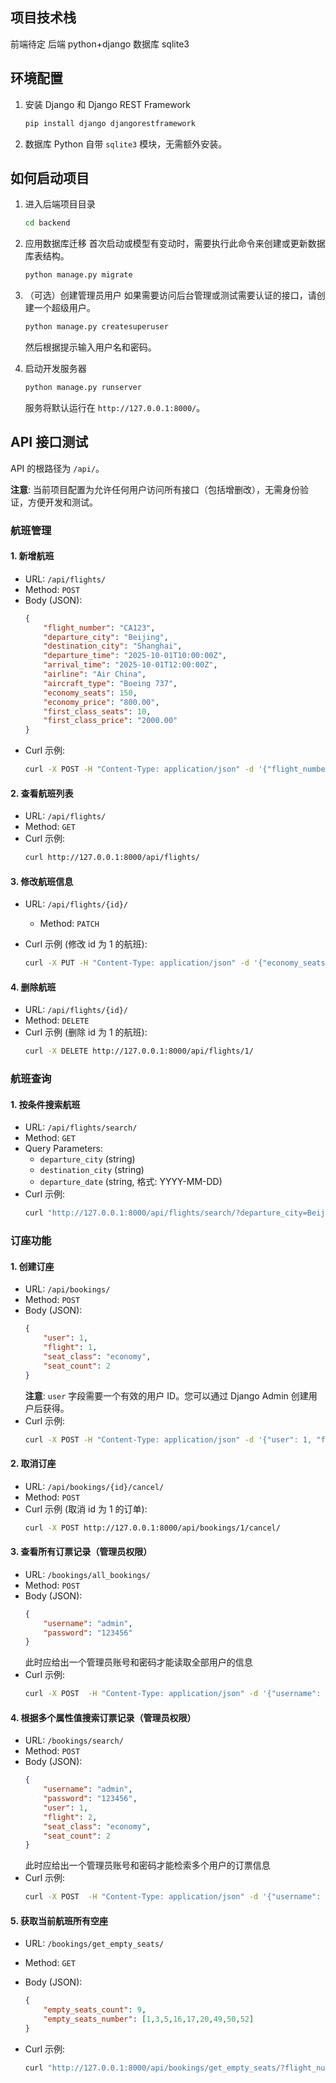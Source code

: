 
## 项目技术栈
前端待定
后端 python+django 
数据库 sqlite3

## 环境配置
1.  安装 Django 和 Django REST Framework
    ```bash
    pip install django djangorestframework
    ```
2.  数据库
    Python 自带 `sqlite3` 模块，无需额外安装。

## 如何启动项目

1.  进入后端项目目录
    ```bash
    cd backend
    ```

2.  应用数据库迁移
    首次启动或模型有变动时，需要执行此命令来创建或更新数据库表结构。
    ```bash
    python manage.py migrate
    ```

3.  （可选）创建管理员用户
    如果需要访问后台管理或测试需要认证的接口，请创建一个超级用户。
    ```bash
    python manage.py createsuperuser
    ```
    然后根据提示输入用户名和密码。

4.  启动开发服务器
    ```bash
    python manage.py runserver
    ```
    服务将默认运行在 `http://127.0.0.1:8000/`。

## API 接口测试

API 的根路径为 `/api/`。

**注意**: 当前项目配置为允许任何用户访问所有接口（包括增删改），无需身份验证，方便开发和测试。

### 航班管理

#### 1. 新增航班
-   URL: `/api/flights/`
-   Method: `POST`
-   Body (JSON):
    ```json
    {
        "flight_number": "CA123",
        "departure_city": "Beijing",
        "destination_city": "Shanghai",
        "departure_time": "2025-10-01T10:00:00Z",
        "arrival_time": "2025-10-01T12:00:00Z",
        "airline": "Air China",
        "aircraft_type": "Boeing 737",
        "economy_seats": 150,
        "economy_price": "800.00",
        "first_class_seats": 10,
        "first_class_price": "2000.00"
    }
    ```
-   Curl 示例:
    ```bash
    curl -X POST -H "Content-Type: application/json" -d '{"flight_number": "CA123", "departure_city": "Beijing", "destination_city": "Shanghai", "departure_time": "2025-10-01T10:00:00Z", "arrival_time": "2025-10-01T12:00:00Z", "airline": "Air China", "aircraft_type": "Boeing 737", "economy_seats": 150, "economy_price": "800.00", "first_class_seats": 10, "first_class_price": "2000.00"}' http://127.0.0.1:8000/api/flights/
    ```

#### 2. 查看航班列表
-   URL: `/api/flights/`
-   Method: `GET`
-   Curl 示例:
    ```bash
    curl http://127.0.0.1:8000/api/flights/
    ```

#### 3. 修改航班信息
- URL: `/api/flights/{id}/`

  -   Method: `PATCH`

- Curl 示例 (修改 id 为 1 的航班):
  ```bash
  curl -X PUT -H "Content-Type: application/json" -d '{"economy_seats": 140}' http://127.0.0.1:8000/api/flights/1/
  ```

#### 4. 删除航班
-   URL: `/api/flights/{id}/`
-   Method: `DELETE`
-   Curl 示例 (删除 id 为 1 的航班):
    ```bash
    curl -X DELETE http://127.0.0.1:8000/api/flights/1/
    ```

### 航班查询

#### 1. 按条件搜索航班
-   URL: `/api/flights/search/`
-   Method: `GET`
-   Query Parameters:
    -   `departure_city` (string)
    -   `destination_city` (string)
    -   `departure_date` (string, 格式: YYYY-MM-DD)
-   Curl 示例:
    ```bash
    curl "http://127.0.0.1:8000/api/flights/search/?departure_city=Beijing&destination_city=Shanghai&departure_date=2025-10-01"
    ```

### 订座功能

#### 1. 创建订座
-   URL: `/api/bookings/`
-   Method: `POST`
-   Body (JSON):
    ```json
    {
        "user": 1,
        "flight": 1,
        "seat_class": "economy",
        "seat_count": 2
    }
    ```
    **注意**: `user` 字段需要一个有效的用户 ID。您可以通过 Django Admin 创建用户后获得。
-   Curl 示例:
    ```bash
    curl -X POST -H "Content-Type: application/json" -d '{"user": 1, "flight": 1, "seat_class": "economy", "seat_count": 2}' http://127.0.0.1:8000/api/bookings/
    ```

#### 2. 取消订座
-   URL: `/api/bookings/{id}/cancel/`
-   Method: `POST`
-   Curl 示例 (取消 id 为 1 的订单):
    ```bash
    curl -X POST http://127.0.0.1:8000/api/bookings/1/cancel/
    ```

#### 3. 查看所有订票记录（管理员权限）
- URL: `/bookings/all_bookings/`
- Method: `POST`
- Body (JSON):
    ```json
    {
        "username": "admin",
        "password": "123456"
    }
    ```
    此时应给出一个管理员账号和密码才能读取全部用户的信息
- Curl 示例:
    ```bash
    curl -X POST  -H "Content-Type: application/json" -d '{"username": "admin","password": "123456"}' http://127.0.0.1:8000/booking/all_bookings/
    ```

#### 4. 根据多个属性值搜索订票记录（管理员权限）
- URL: `/bookings/search/`
- Method: `POST`
- Body (JSON):
    ```json
    {
        "username": "admin",
        "password": "123456",
        "user": 1,
        "flight": 2,
        "seat_class": "economy",
        "seat_count": 2
    }
    ```
    此时应给出一个管理员账号和密码才能检索多个用户的订票信息
- Curl 示例:
    ```bash
    curl -X POST  -H "Content-Type: application/json" -d '{"username": "admin","password": "123456","user": 1,"flight": 2,"seat_class": "economy","seat_count": 2}' http://127.0.0.1:8000/bookings/search/

#### 5. 获取当前航班所有空座
- URL: `/bookings/get_empty_seats/`
- Method: `GET`
- Body (JSON):
    ```json
    {
        "empty_seats_count": 9,
        "empty_seats_number": [1,3,5,16,17,20,49,50,52]
    }
    ```
    
- Curl 示例:
    ```bash
    curl "http://127.0.0.1:8000/api/bookings/get_empty_seats/?flight_number=CA123&departure_date=2025-10-01"
    ```
